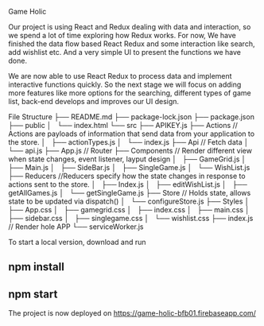 Game Holic

Our project is using React and Redux dealing with data and interaction, so we spend a lot of time exploring how Redux works. For now, We have finished the data flow based React Redux and some interaction like search, add wishlist etc. And a very simple UI to present the functions we have done. 

We are now able to use React Redux to process data and implement interactive functions quickly. So the next stage we will focus on adding more features like more options for the searching, different types of game list, back-end develops and improves our UI design.

File Structure
├── README.md
├── package-lock.json
├── package.json
├── public
│   └── index.html
└── src
    ├── APIKEY.js
    ├── Actions // Actions are payloads of information that send data from your application to the store. 
    │   ├── actionTypes.js
    │   └── index.js
    ├── Api // Fetch data 
    │   └── api.js
    ├── App.js // Router
    ├── Components // Render different view when state changes, event listener, layput design
    │   ├── GameGrid.js
    │   ├── Main.js 
    │   ├── SideBar.js
    │   ├── SingleGame.js
    │   └── WishList.js
    ├── Reducers //Reducers specify how the state changes in response to actions sent to the store.
    │   ├── Index.js
    │   ├── editWishList.js
    │   ├── getAllGames.js
    │   └── getSingleGame.js
    ├── Store // Holds state, allows state to be updated via dispatch()
    │   └── configureStore.js
    ├── Styles
    │   ├── App.css
    │   ├── gamegrid.css
    │   ├── index.css
    │   ├── main.css
    │   ├── sidebar.css
    │   ├── singlegame.css
    │   └── wishlist.css
    ├── index.js // Render hole APP
    └── serviceWorker.js


To start a local version, download and run
 ## npm install

 ## npm start

The project is now deployed on https://game-holic-bfb01.firebaseapp.com/



